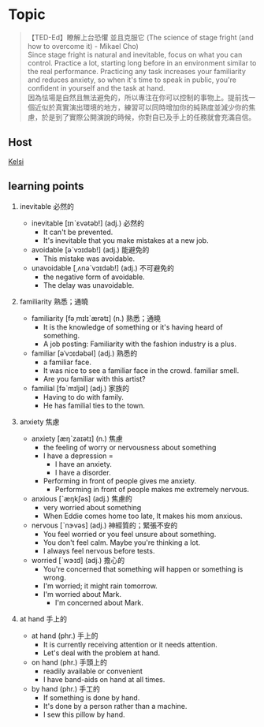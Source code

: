 
# Topic

>【TED-Ed】瞭解上台恐懼 並且克服它 (The science of stage fright (and how to overcome it) - Mikael Cho) <br>
> Since stage fright is natural and inevitable, focus on what you can control. Practice a lot, starting long before in an environment similar to the real performance. Practicing any task increases your familiarity and reduces anxiety, so when it's time to speak in public, you're confident in yourself and the task at hand.<br>
> 因為怯場是自然且無法避免的，所以專注在你可以控制的事物上。提前找一個近似於真實演出環境的地方，練習可以同時增加你的純熟度並減少你的焦慮，於是到了實際公開演說的時候，你對自已及手上的任務就會充滿自信。<br>

## Host
[Kelsi](https://tw.voicetube.com/user/kelsiw/add_videos?ref=video "Kelsi")

## learning points
1. inevitable  必然的
	* inevitable  [ɪnˋɛvətəb!]  (adj.)  必然的
		- It can't be prevented.
		- It's inevitable that you make mistakes at a new job.
   * avoidable  [əˋvɔɪdəb!]  (adj.)  能避免的
		- This mistake was avoidable.
	* unavoidable  [͵ʌnəˋvɔɪdəb!]  (adj.)  不可避免的
		- the negative form of avoidable.
		- The delay was unavoidable.

2. familiarity  熟悉；通曉
	* familiarity  [fə͵mɪlɪˋærətɪ]  (n.)  熟悉；通曉
		- It is the knowledge of something or it's having heard of something.
		- A job posting: Familiarity with the fashion industry is a plus.
	* familiar  [əˈvɔɪdəbəl]  (adj.)  熟悉的
		- a familiar face.
		- It was nice to see a familiar face in the crowd.
familiar smell.
		- Are you familiar with this artist?
	* familial  [fəˋmɪljəl]  (adj.)  家族的
		- Having to do with family.
		- He has familial ties to the town.

3. anxiety  焦慮
	* anxiety  [æŋˋzaɪətɪ]  (n.)  焦慮
		- the feeling of worry or nervousness about something
		- I have a depression = 
			+ I have an anxiety.
			+ I have a disorder.
		- Performing in front of people gives me anxiety.
			+ Performing in front of people makes me extremely nervous.
	* anxious  [ˋæŋkʃəs]  (adj.)  焦慮的
		- very worried about something
		- When Eddie comes home too late, It makes his mom anxious.
	* nervous  [ˋnɝvəs]  (adj.)  神經質的；緊張不安的
		- You feel worried or you feel unsure about something. 
		- You don't feel calm. Maybe you're thinking a lot.
		- I always feel nervous before tests.
	* worried  [ˋwɝɪd]  (adj.)  擔心的
		- You're concerned that something will happen or something is wrong.
		- I'm worried; it might rain tomorrow.
		- I'm worried about Mark.
			+ I'm concerned about Mark.

4. at hand  手上的
	* at hand  (phr.)  手上的
		- It is currently receiving attention or it needs attention.
		- Let's deal with the problem at hand.
	* on hand  (phr.)  手頭上的
		- readily available or convenient
		- I have band-aids on hand at all times.
	* by hand  (phr.)  手工的
		- If something is done by hand.
		- It's done by a person rather than a machine.
		- I sew this pillow by hand.
